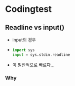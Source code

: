 # Codingtest



## Readline vs input()

- input의 경우
  

- ```python
  import sys
  input = sys.stdin.readline
  ```

- 이 일반적으로 빠르다...



### Why





